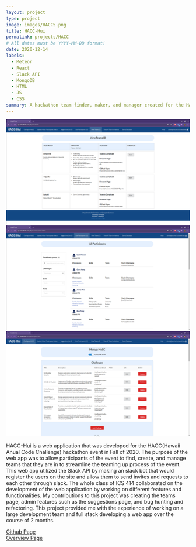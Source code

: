 ```yaml
---
layout: project
type: project
image: images/HACC5.png
title: HACC-Hui
permalink: projects/HACC
# All dates must be YYYY-MM-DD format!
date: 2020-12-14
labels:
  - Meteor
  - React
  - Slack API
  - MongoDB
  - HTML
  - JS
  - CSS
summary: A hackathon team finder, maker, and manager created for the HACC hackathon.
---
```


<div class="ui large bordered images">
  <img class="ui image" src="../images/HACC2.png">
  <img class="ui image" src="../images/HACC3.png">
   <img class="ui image centered" src="../images/HACC4.png">
</div>

HACC-Hui is a web application that was developed for the HACC(Hawaii Anual Code Challenge) hackathon event in Fall of 2020. The purpose of the web app was to allow participants of the event to find, create, and manage teams that they are in to streamline the teaming up process of the event. This web app utilized the Slack API by making an slack bot that would register the users on the site and allow them to send invites and requests to each other through slack. The whole class of ICS 414 collaborated on the development of the web application by working on different features and functionalities. My contributions to this project was creating the teams page, admin features such as the suggestions page, and bug hunting and refactoring. This project provided me with the experience of working on a large development team and full stack developing a web app over the course of 2 months.

[Github Page](https://github.com/HACC-Hui/HACC-Hui)  
[Overview Page](https://hacc-hui.github.io/)
